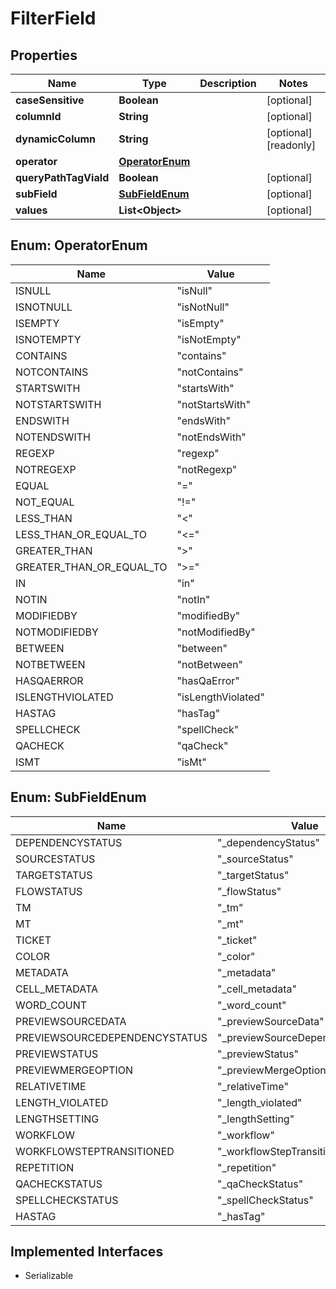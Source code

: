 

# FilterField


## Properties

| Name | Type | Description | Notes |
|------------ | ------------- | ------------- | -------------|
|**caseSensitive** | **Boolean** |  |  [optional] |
|**columnId** | **String** |  |  [optional] |
|**dynamicColumn** | **String** |  |  [optional] [readonly] |
|**operator** | [**OperatorEnum**](#OperatorEnum) |  |  |
|**queryPathTagViaId** | **Boolean** |  |  [optional] |
|**subField** | [**SubFieldEnum**](#SubFieldEnum) |  |  [optional] |
|**values** | **List&lt;Object&gt;** |  |  [optional] |



## Enum: OperatorEnum

| Name | Value |
|---- | -----|
| ISNULL | &quot;isNull&quot; |
| ISNOTNULL | &quot;isNotNull&quot; |
| ISEMPTY | &quot;isEmpty&quot; |
| ISNOTEMPTY | &quot;isNotEmpty&quot; |
| CONTAINS | &quot;contains&quot; |
| NOTCONTAINS | &quot;notContains&quot; |
| STARTSWITH | &quot;startsWith&quot; |
| NOTSTARTSWITH | &quot;notStartsWith&quot; |
| ENDSWITH | &quot;endsWith&quot; |
| NOTENDSWITH | &quot;notEndsWith&quot; |
| REGEXP | &quot;regexp&quot; |
| NOTREGEXP | &quot;notRegexp&quot; |
| EQUAL | &quot;&#x3D;&quot; |
| NOT_EQUAL | &quot;!&#x3D;&quot; |
| LESS_THAN | &quot;&lt;&quot; |
| LESS_THAN_OR_EQUAL_TO | &quot;&lt;&#x3D;&quot; |
| GREATER_THAN | &quot;&gt;&quot; |
| GREATER_THAN_OR_EQUAL_TO | &quot;&gt;&#x3D;&quot; |
| IN | &quot;in&quot; |
| NOTIN | &quot;notIn&quot; |
| MODIFIEDBY | &quot;modifiedBy&quot; |
| NOTMODIFIEDBY | &quot;notModifiedBy&quot; |
| BETWEEN | &quot;between&quot; |
| NOTBETWEEN | &quot;notBetween&quot; |
| HASQAERROR | &quot;hasQaError&quot; |
| ISLENGTHVIOLATED | &quot;isLengthViolated&quot; |
| HASTAG | &quot;hasTag&quot; |
| SPELLCHECK | &quot;spellCheck&quot; |
| QACHECK | &quot;qaCheck&quot; |
| ISMT | &quot;isMt&quot; |



## Enum: SubFieldEnum

| Name | Value |
|---- | -----|
| DEPENDENCYSTATUS | &quot;_dependencyStatus&quot; |
| SOURCESTATUS | &quot;_sourceStatus&quot; |
| TARGETSTATUS | &quot;_targetStatus&quot; |
| FLOWSTATUS | &quot;_flowStatus&quot; |
| TM | &quot;_tm&quot; |
| MT | &quot;_mt&quot; |
| TICKET | &quot;_ticket&quot; |
| COLOR | &quot;_color&quot; |
| METADATA | &quot;_metadata&quot; |
| CELL_METADATA | &quot;_cell_metadata&quot; |
| WORD_COUNT | &quot;_word_count&quot; |
| PREVIEWSOURCEDATA | &quot;_previewSourceData&quot; |
| PREVIEWSOURCEDEPENDENCYSTATUS | &quot;_previewSourceDependencyStatus&quot; |
| PREVIEWSTATUS | &quot;_previewStatus&quot; |
| PREVIEWMERGEOPTION | &quot;_previewMergeOption&quot; |
| RELATIVETIME | &quot;_relativeTime&quot; |
| LENGTH_VIOLATED | &quot;_length_violated&quot; |
| LENGTHSETTING | &quot;_lengthSetting&quot; |
| WORKFLOW | &quot;_workflow&quot; |
| WORKFLOWSTEPTRANSITIONED | &quot;_workflowStepTransitioned&quot; |
| REPETITION | &quot;_repetition&quot; |
| QACHECKSTATUS | &quot;_qaCheckStatus&quot; |
| SPELLCHECKSTATUS | &quot;_spellCheckStatus&quot; |
| HASTAG | &quot;_hasTag&quot; |


## Implemented Interfaces

* Serializable


